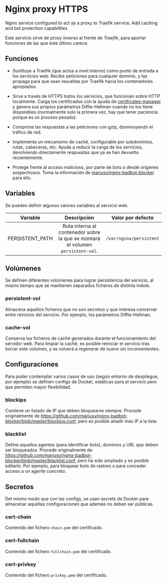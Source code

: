 # Nginx proxy HTTPS

Nginx service configured to act as a proxy to Traefik service. Add caching and bot protection capabilities

Este servicio sirve de proxy inverso al frente de *Traefik*, para aportar funciones de las que este último carece.


## Funciones

* Sustituye a Traefik (que actúa a nivel interno) como punto de entrada a los servicios web. Recibe peticiones para cualquier dominio, y las propaga para que sean resueltas por Traefik hacia los contenedores apropiados.

* Sirve a través de HTTPS todos los servicios, que funcionan sobre HTTP localmente. Carga los certificados con la ayuda de [certificates-manager](https://gitlab.com/redmic-project/gateway/certificates-manager) y genera sus propios parámetros Diffie-Hellman cuando no los tiene disponibles (normalmente solo la primera vez, hay que tener paciencia porque es un proceso pesado).

* Comprime las respuestas a las peticiones con gzip, disminuyendo el tráfico de red.

* Implementa un mecanismo de caché, configurable por subdominios, rutas, cabeceras, etc. Ayuda a reducir la carga de los servicios, devolviendo directamente respuestas que ya se han devuelto recientemente.

* Protege frente al acceso malicioso, por parte de bots o desde orígenes sospechosos. Toma la información de [mariusv/nginx-badbot-blocker](https://github.com/mariusv/nginx-badbot-blocker) para ello.


## Variables

Se pueden definir algunos valores variables al servicio web.

| Variable | Descripción | Valor por defecto |
|:-:|:-:|:-:|
| PERSISTENT_PATH | Ruta interna al contenedor sobre la que se montará el volumen `persistent-vol`. | `/var/nginx/persistent` |


## Volúmenes

Se definen diferentes volúmenes para lograr persistencia del servicio, al mismo tiempo que se mantienen separados ficheros de distinta índole.

### persistent-vol

Almacena aquellos ficheros que no son secretos y que interesa conservar entre reinicios del servicio. Por ejemplo, los parámetros Diffie-Hellman.

### cache-vol

Conserva los ficheros de caché generados durante el funcionamiento del servidor web. Para limpiar la caché, es posible reiniciar el servicio tras borrar este volumen, y se volverá a regenerar de nuevo sin inconvenientes.


## Configuraciones

Para poder contemplar varios casos de uso (según entorno de despliegue, por ejemplo) se definen configs de Docker, estáticas para el servicio pero que permiten mayor flexibilidad.

### blockips

Contiene un listado de IP que deben bloquearse siempre. Procede originalmente de https://github.com/mariusv/nginx-badbot-blocker/blob/master/blockips.conf, pero es posible añadir más IP a la lista.

### blacklist

Define aquellos agentes (para identificar bots), dominios y URL que deben ser bloqueados. Procede originalmente de https://github.com/mariusv/nginx-badbot-blocker/blob/master/blacklist.conf, pero ha sido ampliado y es posible editarlo. Por ejemplo, para bloquear bots de rastreo o para conceder acceso a un agente concreto.


## Secretos

Del mismo modo que con las configs, se usan secrets de Docker para almacenar aquellas configuraciones que además no deben ser públicas.

### cert-chain

Contenido del fichero `chain.pem` del certificado.

### cert-fullchain

Contenido del fichero `fullchain.pem` del certificado.

### cert-privkey

Contenido del fichero `privkey.pem` del certificado.
